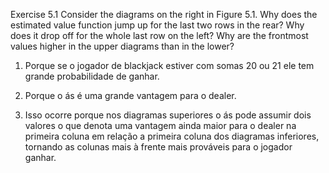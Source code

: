 Exercise 5.1 Consider the diagrams on the right in Figure 5.1. Why does the estimated value function jump up for the last two rows in the rear? Why does it drop off for the whole last row on the left? Why are the frontmost values higher in the upper diagrams than in the lower?

1. Porque se o jogador de blackjack estiver com somas 20 ou 21 ele tem grande probabilidade de ganhar.

2. Porque o ás é uma grande vantagem para o dealer.

3. Isso ocorre  porque nos diagramas superiores o ás pode assumir dois valores o que denota uma vantagem ainda maior para o dealer na primeira coluna em relação a primeira coluna dos diagramas inferiores, tornando as colunas mais à frente mais prováveis para o jogador ganhar.

